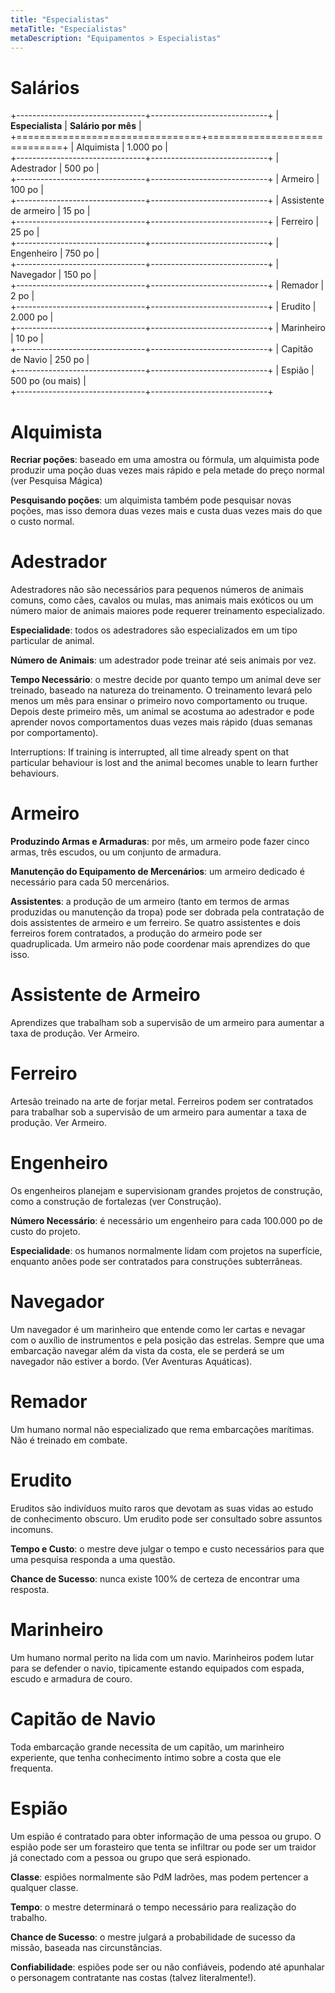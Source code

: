 ```yaml
---
title: "Especialistas"
metaTitle: "Especialistas"
metaDescription: "Equipamentos > Especialistas"
---
```


# Salários

+--------------------------------+-----------------------------+
| **Especialista**               | **Salário por mês**         | 
+================================+=============================+
| Alquimista                     | 1.000 po                    |      
+--------------------------------+-----------------------------+
| Adestrador                     | 500 po                      |    
+--------------------------------+-----------------------------+
| Armeiro                        | 100 po                      |    
+--------------------------------+-----------------------------+
| Assistente de armeiro          | 15 po                       |   
+--------------------------------+-----------------------------+
| Ferreiro                       | 25 po                       |   
+--------------------------------+-----------------------------+
| Engenheiro                     | 750 po                      |    
+--------------------------------+-----------------------------+
| Navegador                      | 150 po                      |    
+--------------------------------+-----------------------------+
| Remador                        | 2 po                        |  
+--------------------------------+-----------------------------+
| Erudito                        | 2.000 po                    |      
+--------------------------------+-----------------------------+
| Marinheiro                     | 10 po                       |   
+--------------------------------+-----------------------------+
| Capitão de Navio               | 250 po                      |    
+--------------------------------+-----------------------------+
| Espião                         | 500 po (ou mais)            |              
+--------------------------------+-----------------------------+

# Alquimista

**Recriar poções**: baseado em uma amostra ou fórmula, um alquimista pode produzir uma poção duas vezes mais rápido e pela metade do preço normal (ver Pesquisa Mágica)

**Pesquisando poções**: um alquimista também pode pesquisar novas poções, mas isso demora duas vezes mais e custa duas vezes mais do que o custo normal.

# Adestrador

Adestradores não são necessários para pequenos números de animais comuns, como cães, cavalos ou mulas, mas animais mais exóticos ou um número maior de animais maiores pode requerer treinamento especializado.

**Especialidade**: todos os adestradores são especializados em um tipo particular de animal.

**Número de Animais**: um adestrador pode treinar até seis animais por vez.

**Tempo Necessário**: o mestre decide por quanto tempo um animal deve ser treinado, baseado na natureza do treinamento. O treinamento levará pelo menos um mês para ensinar o primeiro novo comportamento ou truque. Depois deste primeiro mês, um animal se acostuma ao adestrador e pode aprender novos comportamentos duas vezes mais rápido (duas semanas por comportamento).

Interruptions: If training is interrupted, all time already spent on that particular behaviour is lost and the animal becomes unable to learn further behaviours.

# Armeiro

**Produzindo Armas e Armaduras**: por mês, um armeiro pode fazer cinco armas, três escudos, ou um conjunto de armadura.

**Manutenção do Equipamento de Mercenários**: um armeiro dedicado é necessário para cada 50 mercenários.

**Assistentes**: a produção de um armeiro (tanto em termos de armas produzidas ou manutenção da tropa) pode ser dobrada pela contratação de dois assistentes de armeiro e um ferreiro. Se quatro assistentes e dois ferreiros forem contratados, a produção do armeiro pode ser quadruplicada. Um armeiro não pode coordenar mais aprendizes do que isso.

# Assistente de Armeiro

Aprendizes que trabalham sob a supervisão de um armeiro para aumentar a taxa de produção. Ver Armeiro.

# Ferreiro

Artesão treinado na arte de forjar metal. Ferreiros podem ser contratados para trabalhar sob a supervisão de um armeiro para aumentar a taxa de produção. Ver Armeiro.

# Engenheiro

Os engenheiros planejam e supervisionam grandes projetos de construção, como a construção de fortalezas (ver Construção).

**Número Necessário**: é necessário um engenheiro para cada 100.000 po de custo do projeto.

**Especialidade**: os humanos normalmente lidam com projetos na superfície, enquanto anões pode ser contratados para construções subterrâneas. 

# Navegador

Um navegador é um marinheiro que entende como ler cartas e nevagar com o auxílio de instrumentos e pela posição das estrelas. Sempre que uma embarcação navegar além da vista da costa, ele se perderá se um navegador não estiver a bordo. (Ver Aventuras Aquáticas).

# Remador

Um humano normal não especializado que rema embarcações marítimas. Não é treinado em combate.

# Erudito

Eruditos são indivíduos muito raros que devotam as suas vidas ao estudo de conhecimento obscuro. Um erudito pode ser consultado sobre assuntos incomuns.

**Tempo e Custo**: o mestre deve julgar o tempo e custo necessários para que uma pesquisa responda a uma questão.

**Chance de Sucesso**: nunca existe 100% de certeza de encontrar uma resposta.

# Marinheiro

Um humano normal perito na lida com um navio. Marinheiros podem lutar para se defender o navio, tipicamente estando equipados com espada, escudo e armadura de couro.

# Capitão de Navio

Toda embarcação grande necessita de um capitão, um marinheiro experiente, que tenha conhecimento íntimo sobre a costa que ele frequenta.

# Espião

Um espião é contratado para obter informação de uma pessoa ou grupo. O espião pode ser um forasteiro que tenta se infiltrar ou pode ser um traidor já conectado com a pessoa ou grupo que será espionado.

**Classe**: espiões normalmente são PdM ladrões, mas podem pertencer a qualquer classe.

**Tempo**: o mestre determinará o tempo necessário para realização do trabalho.

**Chance de Sucesso**: o mestre julgará a probabilidade de sucesso da missão, baseada nas circunstâncias.

**Confiabilidade**: espiões pode ser ou não confiáveis, podendo até apunhalar o personagem contratante nas costas (talvez literalmente!).

